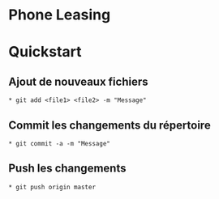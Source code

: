 # Phone Leasing

# Quickstart
## Ajout de nouveaux fichiers
    * git add <file1> <file2> -m "Message"
## Commit les changements du répertoire
    * git commit -a -m "Message"
## Push les changements
    * git push origin master
